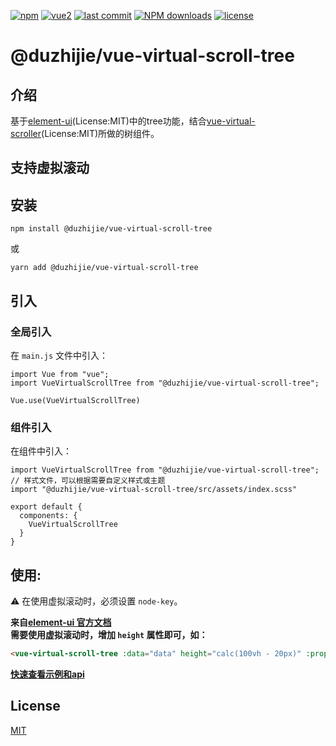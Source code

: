 [![npm](https://img.shields.io/npm/v/@duzhijie/vue-virtual-scroll-tree.svg)](https://www.npmjs.com/package/@duzhijie/vue-virtual-scroll-tree)
[![vue2](https://img.shields.io/badge/vue-2.6+-brightgreen.svg)](https://vuejs.org/)
[![last commit](https://img.shields.io/github/last-commit/duzhijie317/vue-virtual-scroll-tree.svg)](https://www.npmjs.com/package/@duzhijie/vue-virtual-scroll-tree)
[![NPM downloads](https://img.shields.io/npm/dm/@duzhijie/vue-virtual-scroll-tree.svg?style=flat)](https://npmjs.org/package/@duzhijie/vue-virtual-scroll-tree)
[![license](https://img.shields.io/npm/l/@duzhijievue-virtual-scroll-tree.svg?maxAge=2592000)](http://www.opensource.org/licenses/mit-license.php)

# @duzhijie/vue-virtual-scroll-tree

## 介绍

基于[element-ui](https://element.eleme.cn/#/zh-CN/component/tree)(License:MIT)中的tree功能，结合[vue-virtual-scroller](https://github.com/Akryum/vue-virtual-scroller)(License:MIT)所做的树组件。

## 支持虚拟滚动


## 安装

```
npm install @duzhijie/vue-virtual-scroll-tree
```

或

```
yarn add @duzhijie/vue-virtual-scroll-tree
```

## 引入

### 全局引入

在 `main.js` 文件中引入：

```JS
import Vue from "vue";
import VueVirtualScrollTree from "@duzhijie/vue-virtual-scroll-tree";

Vue.use(VueVirtualScrollTree)
```

### 组件引入

在组件中引入：

```JS
import VueVirtualScrollTree from "@duzhijie/vue-virtual-scroll-tree";
// 样式文件，可以根据需要自定义样式或主题
import "@duzhijie/vue-virtual-scroll-tree/src/assets/index.scss"

export default {
  components: {
    VueVirtualScrollTree
  }
}
```

## 使用:

:warning: 在使用虚拟滚动时，必须设置 `node-key`。

**来自[element-ui 官方文档](https://element.eleme.cn/#/zh-CN/component/tree)**<br />
**需要使用虚拟滚动时，增加 `height` 属性即可，如：**
```html
<vue-virtual-scroll-tree :data="data" height="calc(100vh - 20px)" :props="defaultProps" @node-click="handleNodeClick"></vue-virtual-scroll-tree>
```

**[快速查看示例和api](./element-ui-tree.zh-CN.md)**


## License

[MIT](http://www.opensource.org/licenses/mit-license.php)
